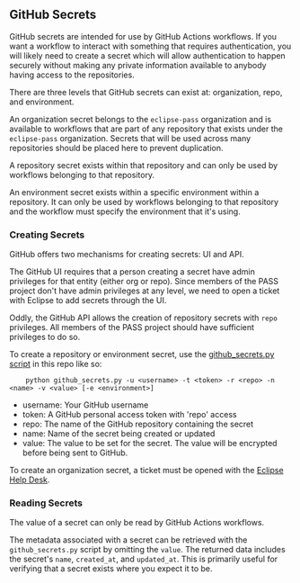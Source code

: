 ## GitHub Secrets

GitHub secrets are intended for use by GitHub Actions workflows. If you want a workflow to interact with something that requires authentication, you will likely need to create a secret which will allow authentication to happen securely without making any private information available to anybody having access to the repositories.

There are three levels that GitHub secrets can exist at: organization, repo, and environment.

An organization secret belongs to the `eclipse-pass` organization and is available to workflows that are part of any repository that exists under the `eclipse-pass` organization. Secrets that will be used across many repositories should be placed here to prevent duplication.

A repository secret exists within that repository and can only be used by workflows belonging to that repository.

An environment secret exists within a specific environment within a repository. It can only be used by workflows belonging to that repository and the workflow must specify the environment that it's using.

### Creating Secrets

GitHub offers two mechanisms for creating secrets: UI and API.

The GitHub UI requires that a person creating a secret have admin privileges for that entity (either org or repo). Since members of the PASS project don't have admin privileges at any level, we need to open a ticket with Eclipse to add secrets through the UI.

Oddly, the GitHub API allows the creation of repository secrets with `repo` privileges. All members of the PASS project should have sufficient privileges to do so.

To create a repository or environment secret, use the [github_secrets.py script](/tools/github_secrets.py) in this repo like so:
```
    python github_secrets.py -u <username> -t <token> -r <repo> -n <name> -v <value> [-e <environment>]
```
* username: Your GitHub username
* token: A GitHub personal access token with 'repo' access
* repo: The name of the GitHub repository containing the secret
* name: Name of the secret being created or updated
* value: The value to be set for the secret. The value will be encrypted before being sent to GitHub.

To create an organization secret, a ticket must be opened with the [Eclipse Help Desk](https://gitlab.eclipse.org/eclipsefdn/helpdesk).

### Reading Secrets

The value of a secret can only be read by GitHub Actions workflows.

The metadata associated with a secret can be retrieved with the `github_secrets.py` script by omitting the `value`. The returned data includes the secret's `name`, `created_at`, and `updated_at`. This is primarily useful for verifying that a secret exists where you expect it to be.